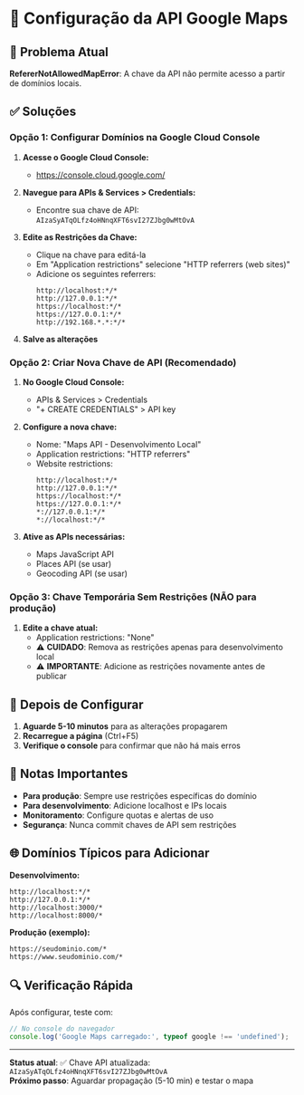 # 🔧 Configuração da API Google Maps

## 🚫 Problema Atual
**RefererNotAllowedMapError**: A chave da API não permite acesso a partir de domínios locais.

## ✅ Soluções

### **Opção 1: Configurar Domínios na Google Cloud Console**

1. **Acesse o Google Cloud Console:**
   - https://console.cloud.google.com/

2. **Navegue para APIs & Services > Credentials:**
   - Encontre sua chave de API: `AIzaSyATqOLfz4oHNnqXFT6svI27ZJbg0wMtOvA`

3. **Edite as Restrições da Chave:**
   - Clique na chave para editá-la
   - Em "Application restrictions" selecione "HTTP referrers (web sites)"
   - Adicione os seguintes referrers:
     ```
     http://localhost:*/*
     http://127.0.0.1:*/*
     https://localhost:*/*
     https://127.0.0.1:*/*
     http://192.168.*.*:*/*
     ```

4. **Salve as alterações**

### **Opção 2: Criar Nova Chave de API (Recomendado)**

1. **No Google Cloud Console:**
   - APIs & Services > Credentials
   - "+ CREATE CREDENTIALS" > API key

2. **Configure a nova chave:**
   - Nome: "Maps API - Desenvolvimento Local"
   - Application restrictions: "HTTP referrers"
   - Website restrictions:
     ```
     http://localhost:*/*
     http://127.0.0.1:*/*
     https://localhost:*/*
     https://127.0.0.1:*/*
     *://127.0.0.1:*/*
     *://localhost:*/*
     ```

3. **Ative as APIs necessárias:**
   - Maps JavaScript API
   - Places API (se usar)
   - Geocoding API (se usar)

### **Opção 3: Chave Temporária Sem Restrições (NÃO para produção)**

1. **Edite a chave atual:**
   - Application restrictions: "None"
   - ⚠️ **CUIDADO**: Remova as restrições apenas para desenvolvimento local
   - ⚠️ **IMPORTANTE**: Adicione as restrições novamente antes de publicar

## 🔄 Depois de Configurar

1. **Aguarde 5-10 minutos** para as alterações propagarem
2. **Recarregue a página** (Ctrl+F5)
3. **Verifique o console** para confirmar que não há mais erros

## 📝 Notas Importantes

- **Para produção**: Sempre use restrições específicas do domínio
- **Para desenvolvimento**: Adicione localhost e IPs locais
- **Monitoramento**: Configure quotas e alertas de uso
- **Segurança**: Nunca commit chaves de API sem restrições

## 🌐 Domínios Típicos para Adicionar

**Desenvolvimento:**
```
http://localhost:*/*
http://127.0.0.1:*/*
http://localhost:3000/*
http://localhost:8000/*
```

**Produção (exemplo):**
```
https://seudominio.com/*
https://www.seudominio.com/*
```

## 🔍 Verificação Rápida

Após configurar, teste com:
```javascript
// No console do navegador
console.log('Google Maps carregado:', typeof google !== 'undefined');
```

---
**Status atual**: ✅ Chave API atualizada: `AIzaSyATqOLfz4oHNnqXFT6svI27ZJbg0wMtOvA`  
**Próximo passo**: Aguardar propagação (5-10 min) e testar o mapa

